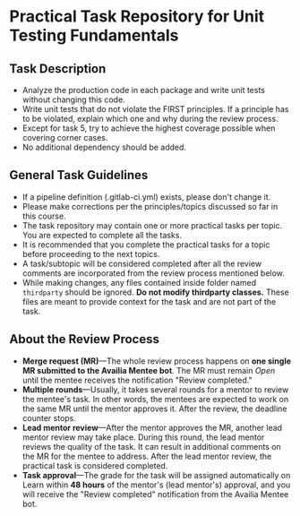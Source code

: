 # Practical Task Repository for Unit Testing Fundamentals

## Task Description

* Analyze the production code in each package and write unit tests without changing this code.
* Write unit tests that do not violate the FIRST principles. If a principle has to be violated, explain which one and why during the review process.
* Except for task 5, try to achieve the highest coverage possible when covering corner cases.
* No additional dependency should be added.


## General Task Guidelines

* If a pipeline definition (.gitlab-ci.yml) exists, please don't change it.
* Please make corrections per the principles/topics discussed so far in this course.
* The task repository may contain one or more practical tasks per topic. You are expected to complete all the tasks.
* It is recommended that you complete the practical tasks for a topic before proceeding to the next topics.
* A task/subtopic will be considered completed after all the review comments are incorporated from the review process mentioned below.
* While making changes, any files contained inside folder named `thirdparty` should be ignored. **Do not modify thirdparty classes.** These files are meant to provide context for the task and are not part of the task.




## About the Review Process

* **Merge request (MR)**—The whole review process happens on **one single MR submitted to the Availia Mentee bot**. The MR must remain _Open_ until the mentee receives the notification "Review completed."
* **Multiple rounds**—Usually, it takes several rounds for a mentor to review the mentee's task. In other words, the mentees are expected to work on the same MR until the mentor approves it. After the review, the deadline counter stops.
* **Lead mentor review**—After the mentor approves the MR, another lead mentor review may take place. During this round, the lead mentor reviews the quality of the task. It can result in additional comments on the MR for the mentee to address. After the lead mentor review, the practical task is considered completed.
* **Task approval**—The grade for the task will be assigned automatically on Learn within **48 hours** of the mentor's (lead mentor's) approval, and you will receive the "Review completed" notification from the Availia Mentee bot.
